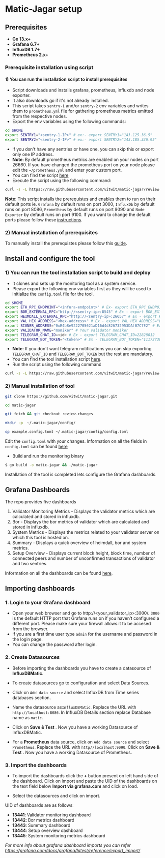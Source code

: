 # Matic-Jagar setup


## Prerequisites
- **Go 13.x+**
- **Grafana 6.7+**
- **InfluxDB 1.7+**
- **Prometheus 2.x+**

### Prerequisite installation using script
#### 1) You can run the installation script to install prerequisites

- Script downloads and installs grafana, prometheus, influxdb and node exporter.
- It also downloads go if it's not already installed.
- This script takes `sentry-1` and/or `sentry-2` env variables and writes them to `prometheus.yml` file for gathering prometheus metrics emitted from the respective nodes. 
- Export the env variables using the following commands:
```bash
cd $HOME
export SENTRY1="<sentry-1-IP>" # ex:- export SENTRY1="143.125.36.5" 
export SENTRY2="<sentry-2-IP>" # ex:- export SENTRY2="143.185.336.95"
```
- If you don't have any sentries or have one, you can skip this or export only one IP address.
- **Note**: By default prometheus metrics are enabled on your nodes on port 26660. If you have changed the prometheus port on your node please edit the `~/prometheus.yml` and enter your custom port. 
- You can find the script [here](./scripts/install_prerequisites.sh)
- Execute the script using the following command:
```bash
curl -s -L https://raw.githubusercontent.com/vitwit/matic-jagar/review-changes/scripts/install_prerequisites.sh | bash
```

**Note**: This script installs the prerequistes and enables them to run on their default ports ie. `Grafana` by default runs on port 3000, `InfluxDb` by default runs on port 8086, `Prometheus` by default runs on port 9090 and `Node Exporter` by default runs on port 9100. If you want to change the default ports please follow these [instructions](./docs/custom-port.md).



### 2) Manual installation of prerequisites

To manually install the prerequistes please follow this [guide](./docs/prereq-manual.md).



## Install and configure the tool

### 1) You can run the tool installation script to build and deploy

- It clones and sets up the monitoring tool as a system service.
- Please export the following env variables first as they will be used to initialize the `config.toml` file for the tool.
```bash
cd $HOME
export ETH_RPC_ENDPOINT="<infura-endpoint>" # Ex- export ETH_RPC_ENDPOINT= "https://goerli.prylabs.net"
export BOR_EXTERNAL_RPC="http://<sentry-ip>:8545" # Ex - export BOR_EXTERNAL_RPC="http://156.23.25.21:8545"
export HEIMDALL_EXTERNAL_RPC="http://<sentry-ip>:26657" # Ex - export HEIMDALL_EXTERNAL_RPC="http://156.23.25.21:26657"
export VAL_HEX_ADDRESS="<hex-address>" # Ex - export VAL_HEX_ADDRESS="E4B8E9225842401AD16D4D826732953DAF07C7E2". You can get it by running this cmd on validator- heimdallcli status | jq .validator_info.address
export SIGNER_ADDRESS="0xE4b8e9222705621aD16d4d826732953DAf07C7E2" # Ex- export SIGNER_ADDRESS="0xE4b8e9222705621aD16d4d826732953DAf07C7E2"
export VALIDATOR_NAME="moniker" # Your validator moniker
export TELEGRAM_CHAT_ID=<id> # Ex - export TELEGRAM_CHAT_ID=22828812
export TELEGRAM_BOT_TOKEN="<token>" # Ex - TELEGRAM_BOT_TOKEN="1117273891:AAEtr3ZU5x4JRj5YSF5LBeu1fPF0T4xj-UI"
```
- **Note**: If you don't want telegram notifications you can skip exporting `TELEGRAM_CHAT_ID` and `TELEGRAM_BOT_TOKEN` but the rest are mandatory.
- You can find the tool installation script [here](./scripts/tool_installation.sh).
- Run the script using the following command 
```bash
curl -s -L https://raw.githubusercontent.com/vitwit/matic-jagar/review-changes/scripts/tool_installation.sh | bash
```

### 2) Manual installation of tool

```bash
git clone https://github.com/vitwit/matic-jagar.git

cd matic-jagar

git fetch && git checkout review-changes

mkdir -p  ~/.matic-jagar/config/

cp example.config.toml ~/.matic-jagar/config/config.toml
```

Edit the `config.toml` with your changes. Information on all the fields in `config.toml` can be found [here](./docs/config-desc.md)


-  Build and run the monitoring binary

```sh
$ go build -o matic-jagar && ./matic-jagar
```

Installation of the tool is completed lets configure the Grafana dashboards.

## Grafana Dashboards

The repo provides five dashboards

1. Validator Monitoring Metrics - Displays the validator metrics which are calculated and stored in influxdb.
2. Bor - Displays the bor metrics of validator which are calculated and stored in influxdb.
3. System Metrics - Displays the metrics related to your validator server on which this tool is hosted on.
4. Summary - Displays a quick overview of heimdall, bor and system metrics.
5. Setup Overview - Displays current block height, block time, number of connected peers and number of unconfirmed transactions of validator and two sentries.

Information on all the dashboards can be found [here](./docs/dashboard-desc.md).


## Importing dashboards

### 1. Login to your Grafana dashboard
- Open your web browser and go to http://<your_validator_ip>:3000/. `3000` is the default HTTP port that Grafana runs on if you haven’t configured a different port. Please make sure your firewall allows it to be accesed from the browser.
- If you are a first time user type `admin` for the username and password in the login page.
- You can change the password after login.

### 2. Create Datasources

- Before importing the dashboards you have to create a datasource of **InfluxDBMatic**.
- To create datasources go to configuration and select Data Sources.
- Click on `Add data source` and select InfluxDB from Time series databases section.
- Name the datasource as`InfluxDBMatic`. Replace the URL with `http://localhost:8086`. In InfluxDB Details section replace Database name as `matic`.
- Click on **Save & Test** . Now you have a working Datasource of InfluxDBMatic.

- For a **Prometheus** data source, click on `Add data source` and select `Prometheus`. Replace the URL with `http//localhost:9090`. Click on **Save & Test** . Now you have a working Datasource of Prometheus.


### 3. Import the dashboards
- To import the dashboards click the **+** button present on left hand side of the dashboard. Click on import and paste the UID of the dashboards on the text field below **Import via grafana.com** and click on load. 

- Select the datasources and click on import.

UID of dashboards are as follows:

- **13441**: Validator monitoring dashboard
- **13442**: Bor metrics dashboard
- **13443**: Summary dashboard
- **13444**: Setup overview dashboard
- **13445**: System monitoring metrics dashboard

*For more info about grafana dashboard imports you can refer https://grafana.com/docs/grafana/latest/reference/export_import/*




